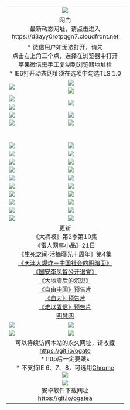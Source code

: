 ﻿<table>
  <tr></tr>
  <tr><td colspan=2 align=center><img src="https://cloud.githubusercontent.com/assets/11880933/13434984/f430fae2-e012-11e5-814f-c2df1e82b247.jpg" /></td></tr>
  <tr><td colspan=2 align=center>网门<br>最新动态网址，请点击进入
<br>https://d3ayy0rotpqgn7.cloudfront.net
    </td>
  </tr>
  <tr>
    <td colspan=2 align=center>* 微信用户如无法打开，请先<br>点击右上角三个点，选择在浏览器中打开<br>苹果微信需手工复制到浏览器地址栏
    <br>* IE6打开动态网址须在选项中勾选TLS 1.0</td>
  </tr>
  <tr>
    <td rowspan=2><a href="https://d3ayy0rotpqgn7.cloudfront.net/ogUP.aspx?name=11DKC.mp4&list=11DKC" target="_blank"><img src="https://d3ayy0rotpqgn7.cloudfront.net/Up/11DKC1.jpg" /></a></td> 
    <td><div><a href="https://d3ayy0rotpqgn7.cloudfront.net/ogUP.aspx?name=LRWS.mp4&list=LRWS" target="_blank"><img src="https://d3ayy0rotpqgn7.cloudfront.net/Up/LRWS.jpg" /></a></td>
   </tr>
  <tr>
    <td><a href="https://d3ayy0rotpqgn7.cloudfront.net/ogNiceVedio.aspx" target="_blank"><img src="https://d3ayy0rotpqgn7.cloudfront.net/Up/11TGKDY.jpg" /></a></td>
  </tr>
  <tr>
    <td><a href="https://d3ayy0rotpqgn7.cloudfront.net/ogUP.aspx?name=JQR.mp4&count=2" target="_blank"><img src="https://d3ayy0rotpqgn7.cloudfront.net/Up/JQR.jpg" /></a></td>   
    <td rowspan=2><a href="https://d3ayy0rotpqgn7.cloudfront.net/ogUP.aspx?name=JP.mp4&count=9" target="_blank"><img src="https://d3ayy0rotpqgn7.cloudfront.net/Up/JP.jpg" /></td>
  </tr>
  <tr>
    <td><a href="https://d3ayy0rotpqgn7.cloudfront.net/ogUP.aspx?name=WH.mp4" target="_blank"><img src="https://d3ayy0rotpqgn7.cloudfront.net/Up/WH.jpg" /></a></td>
  </tr>
  <tr>
    <td><a href="https://d3ayy0rotpqgn7.cloudfront.net/ogUP.aspx?name=SSZJ.mp4&list=SSZJ" target="_blank"><img src="https://d3ayy0rotpqgn7.cloudfront.net/Up/SSZJ.jpg" /></a></td>
    <td><a href="https://d3ayy0rotpqgn7.cloudfront.net/ogUP.aspx?name=1XQK.mp4&count=13" target="_blank"><img src="https://d3ayy0rotpqgn7.cloudfront.net/Up/1XQK.jpg" /></a</td>
  </tr>
  <tr>
    <td><a href="https://d3ayy0rotpqgn7.cloudfront.net/ogUP.aspx?name=ZY.mp4&count=2015|16" target="_blank"><img src="https://d3ayy0rotpqgn7.cloudfront.net/Up/ZY.jpg" /></a</td>
    <td><a href="https://d3ayy0rotpqgn7.cloudfront.net/ogUP.aspx?name=XTFY.mp4&count=B|2,A|24" target="_blank"><img src="https://d3ayy0rotpqgn7.cloudfront.net/Up/XTFY.jpg" /></a></td>
  </tr>
  <tr height="40">
  </tr>
  <tr>
    <td><a href="https://d3ayy0rotpqgn7.cloudfront.net/ogUP.aspx?name=4SQQ.mp4&list=4SQQ" target="_blank"><img src="https://d3ayy0rotpqgn7.cloudfront.net/Up/4SQQ0.jpg"/></a></td>
    <td><a href="https://d3ayy0rotpqgn7.cloudfront.net/ogUP.aspx?name=4SHQ.mp4&list=4SHQ" target="_blank"><img src="https://d3ayy0rotpqgn7.cloudfront.net/Up/4SHQ0.jpg"/></a></td>
  </tr>
  <tr>
    <td><a href="https://d3ayy0rotpqgn7.cloudfront.net/ogUP.aspx?name=4SZG.mp4&list=4SZG" target="_blank"><img src="https://d3ayy0rotpqgn7.cloudfront.net/Up/4SZG0.jpg"/></a></td>
    <td><a href="https://d3ayy0rotpqgn7.cloudfront.net/ogUP.aspx?name=4SDJ.mp4&list=4SDJ" target="_blank"><img src="https://d3ayy0rotpqgn7.cloudfront.net/Up/4SDJ0.jpg"/></a></td>
  </tr>
  <tr>
    <td><a href="https://d3ayy0rotpqgn7.cloudfront.net/ogUP.aspx?name=4SGX.mp4&list=4SGX" target="_blank"><img src="https://d3ayy0rotpqgn7.cloudfront.net/Up/4SGX0.jpg"/></a></td>
    <td><a href="https://d3ayy0rotpqgn7.cloudfront.net/ogUP.aspx?name=4SHD.mp4&list=4SHD" target="_blank"><img src="https://d3ayy0rotpqgn7.cloudfront.net/Up/4SHD0.jpg"/></a></td>
  </tr>
  <tr>
    <td><a href="https://d3ayy0rotpqgn7.cloudfront.net/ogUP.aspx?name=4CTX.mp4&list=4CTX" target="_blank"><img src="https://d3ayy0rotpqgn7.cloudfront.net/Up/4CTX0.jpg"/></a></td>
    <td><a href="https://d3ayy0rotpqgn7.cloudfront.net/ogUP.aspx?name=4CWZ.mp4&list=4CWZ" target="_blank"><img src="https://d3ayy0rotpqgn7.cloudfront.net/Up/4CWZ0.jpg"/></a></td>
  </tr>
  <tr>
    <td><a href="https://d3ayy0rotpqgn7.cloudfront.net/onUP.aspx?name=https://d1qhweuvr3wm0g.cloudfront.net/" target="_blank"><img src="https://d3ayy0rotpqgn7.cloudfront.net/Up/0DTW.jpg"/></a></td>
    <td><a href="https://d3ayy0rotpqgn7.cloudfront.net/onUP.aspx?name=https://d240ns8up8earz.cloudfront.net/acenter/" target="_blank"><img src="https://d3ayy0rotpqgn7.cloudfront.net/Up/0TDW.jpg" /></a></td>
  </tr>
  <tr>
    <td><a href="https://d3ayy0rotpqgn7.cloudfront.net/onUP.aspx?name=https://d4508d6vomz2p.cloudfront.net/gb/nsc413.htm" target="_blank"><img src="https://d3ayy0rotpqgn7.cloudfront.net/Up/0DJY.jpg" /></a></td>
    <td><a href="https://d3ayy0rotpqgn7.cloudfront.net/onUP.aspx?name=https://d3bxwq7vzudb5l.cloudfront.net/xtr/gb/prog204.html" target="_blank"><img src="https://d3ayy0rotpqgn7.cloudfront.net/Up/0XTR.jpg" /></a></td>
  </tr>
  <tr>
    <td><a href="https://d3ayy0rotpqgn7.cloudfront.net/onUP.aspx?name=https://d3aj00iefsmfgc.cloudfront.net/" target="_blank"><img src="https://d3ayy0rotpqgn7.cloudfront.net/Up/0MHW.jpg" /></a></td>
    <td><a href="https://d3ayy0rotpqgn7.cloudfront.net/onUP.aspx?name=https://d1sbg9daat0zu5.cloudfront.net/" target="_blank"><img src="https://d3ayy0rotpqgn7.cloudfront.net/Up/0ZJW.jpg" /></a></td>
  </tr>
  <tr>
    <td><a href="https://d3ayy0rotpqgn7.cloudfront.net/ogUP.aspx?name=0FG.zip" target="_blank"><img src="https://d3ayy0rotpqgn7.cloudfront.net/Up/0FG.jpg" /></a></td>
    <td><a href="https://d3ayy0rotpqgn7.cloudfront.net/ogUP.aspx?name=0FGA.apk" target="_blank"><img src="https://d3ayy0rotpqgn7.cloudfront.net/Up/0FGA.jpg" /></a></td>
  </tr>
  <tr>
    <td><a href="https://d3ayy0rotpqgn7.cloudfront.net/ogUP.aspx?name=0U.zip" target="_blank"><img src="https://d3ayy0rotpqgn7.cloudfront.net/Up/0U.jpg" /></a></td>
    <td><a href="https://d3ayy0rotpqgn7.cloudfront.net/ogUP.aspx?name=0UA.apk" target="_blank"><img src="https://d3ayy0rotpqgn7.cloudfront.net/Up/0UA.jpg" /></a></td>
  </tr>
  <tr>
    <td><a href="https://d3ayy0rotpqgn7.cloudfront.net/ogUP.aspx?name=0iPPOTV.zip" target="_blank"><img src="https://d3ayy0rotpqgn7.cloudfront.net/Up/0iPPOTV.jpg" /></a></td>
    <td><a href="https://d3ayy0rotpqgn7.cloudfront.net/ogUP.aspx?name=0iNTD.apk" target="_blank"><img src="https://d3ayy0rotpqgn7.cloudfront.net/Up/0iNTD.jpg" /></a></td>
  </tr>
  <tr>
    <td colspan=2 align=center>更新<br>
      《大裤衩》第2季第10集<br>
      《雷人网事小品》21日<br>
      《生死之间·活摘曝光十周年》第4集</a><br>
      <a href="https://d3ayy0rotpqgn7.cloudfront.net/ogUP.aspx?name=4TJDBZ.mp4" target="_blank">《天津大爆炸－中国社会的阴暗面》</a><br>
      <a href="https://d3ayy0rotpqgn7.cloudfront.net/ogUP.aspx?name=4LFZ.mp4" target="_blank">《国安李凤智公开退党》</a><br>
      <a href="https://d3ayy0rotpqgn7.cloudfront.net/ogUP.aspx?name=4DDZHDCS.mp4" target="_blank">《大地震后的沉思》</a><br>
      <a href="https://d3ayy0rotpqgn7.cloudfront.net/ogUP.aspx?name=11ZYZG0.mp4" target="_blank">《自由中国》预告片</a><br>
      <a href="https://d3ayy0rotpqgn7.cloudfront.net/ogUP.aspx?name=11XR.mp4" target="_blank">《血刃》预告片</a><br>
      <a href="https://d3ayy0rotpqgn7.cloudfront.net/ogUP.aspx?name=11NYZX.mp4&count=2" target="_blank">《难以置信》预告片</a><br>
      <a href="https://d3ayy0rotpqgn7.cloudfront.net/onUP.aspx?name=https://www.minghui.org/" target="_blank">明慧网</a></td>
    </td>
  </tr>
  <tr>
    <td><a href="https://d3ayy0rotpqgn7.cloudfront.net/ogNice.aspx" target="_blank"><img src="https://cloud.githubusercontent.com/assets/11880933/13720378/f84bb392-e841-11e5-8739-815049dd6ff8.jpg" /></a></td>
    <td><a href="https://d3ayy0rotpqgn7.cloudfront.net/onCO.aspx?ob=600%E4%BA%8B%E7%89%A9&op=%E5%A2%9E%E5%88%A0%E6%94%B9&args=WH1~%23%E7%B1%BB%E5%9E%8B6%E6%96%B0%E9%97%BB%7c%23%E7%B1%BB%E5%9E%8B6%E8%AF%84%E8%AE%BA&mode=" target="_blank"><img src="https://cloud.githubusercontent.com/assets/11880933/13720380/04d76a16-e842-11e5-8833-e627daa88802.jpg" /></a></td> 
  </tr>
  <tr>
    <td><a href="https://d3ayy0rotpqgn7.cloudfront.net/ogDY.aspx" target="_blank"><img src="https://cloud.githubusercontent.com/assets/11880933/13720384/11817090-e842-11e5-9571-7dc2f1af9f42.jpg" /></a></td>
    <td><a href="https://d3ayy0rotpqgn7.cloudfront.net/ogST.aspx" target="_blank"><img src="https://cloud.githubusercontent.com/assets/11880933/13720385/1467ea3c-e842-11e5-86df-c96c9a556aaf.jpg" /></a></td> 
  </tr>
  <!--tr>
    <td colspan=2 align=center>
      <微信可扫描以下临时二维码<br/>https://bit.ly/1mBQHW8<br/><a href="https://d3ayy0rotpqgn7.cloudfront.net/Up/0WMGDL3.png" target="_blank"><img src="https://d3ayy0rotpqgn7.cloudfront.net/Up/0WMGD3.png"/></a>
  </tr-->
  <tr>
    <td colspan=2 align=center>可以持续访问本站的永久网址，请收藏<br/><a href="https://git.io/ogate" target="_blank">https://git.io/ogate</a><br/>* http后一定要跟s<br/>* 不支持IE 6、7、8，可选用<a href="http://www.odisk.org/Upload/0ChromePortable.zip">Chrome</a><br/><a href="https://d3ayy0rotpqgn7.cloudfront.net/Up/0WMGDL2.png" target="_blank"><img src="https://d3ayy0rotpqgn7.cloudfront.net/Up/0WMGD2.png"/></a></td>
  </tr>
  <tr>
    <td colspan=2 align=center><a href="https://d3ayy0rotpqgn7.cloudfront.net/ogUP.aspx?name=0oGate.apk" target="_blank"><img src="https://cloud.githubusercontent.com/assets/11880933/13720399/75e143ee-e842-11e5-9f0a-1421f423c80f.jpg" /></a><br>安卓软件下载网址<br><a href="https://git.io/ogatea">https://git.io/ogatea</a></td>
  </tr>
  <!--tr>
    <td colspan=2 align=center>可能失效的动态网址
    </td>
  </tr-->
</table>
